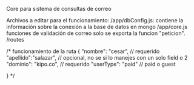 Core para sistema de consultas de correo

Archivos a editar para el funcionamiento:
/app/dbConfig.js:
	contiene la información sobre la conexión a la base de datos en mongo
/app/core.js
	funciones de validación de correo solo se exporta la funcion "peticion".
/routes 

/*
funcionamiento de la ruta
{
   "nombre": "cesar",     // requerido
    "apellido":"salazar", // opcional, no se si lo manejes con un solo field o 2 
    "dominio": "kipo.co", // requerido
    "userType": "paid"  // paid o guest
    
}
*/